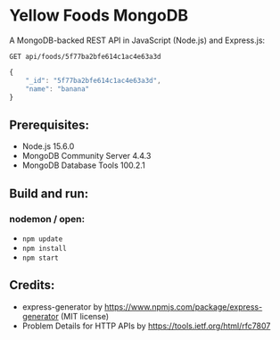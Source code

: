 # Yellow Foods MongoDB
A MongoDB-backed REST API in JavaScript (Node.js) and Express.js:
```HTTP
GET api/foods/5f77ba2bfe614c1ac4e63a3d
```

```JavaScript
{
    "_id": "5f77ba2bfe614c1ac4e63a3d",
    "name": "banana"
}
```

## Prerequisites:
- Node.js 15.6.0
- MongoDB Community Server 4.4.3
- MongoDB Database Tools 100.2.1

## Build and run:
### nodemon / open:
- `npm update`
- `npm install`
- `npm start`

## Credits:
- express-generator by https://www.npmjs.com/package/express-generator (MIT license)
- Problem Details for HTTP APIs by https://tools.ietf.org/html/rfc7807

